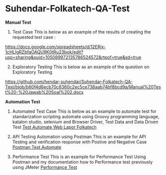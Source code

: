 # Suhendar-Folkatech-QA-Test

**Manual Test**
1. Test Case
This is below as an example of the results of creating the requested test case :

https://docs.google.com/spreadsheets/d/12ERjx-1cHLIgRZbfaOAQU9K0tRu23bok/edit?usp=sharing&ouid=105089972135786524572&rtpof=true&sd=true

2. Exploratory Testing
This is below as an example of the question on Exploratory Testing

https://github.com/hendar-suhendar/Suhendar-Folkatech-QA-Test/blob/b60f4d6ecb70c8360c2ec5ce738aab74bf8bcd9a/Manual%20Test%20-%20Jawab%20Soal%202.docx
   

**Automation Test**
1. Automated Test Case
This is below as an example to automate test for standarization scripting automate using Groovy programming language, katalon studio, selenium and Browser Driver, Test Data and Data Driven Test
[Test Automate Web Lapor Folkatech](https://github.com/hendar-suhendar/Suhendar-Folkatech-QA-Test/tree/b60f4d6ecb70c8360c2ec5ce738aab74bf8bcd9a/Test%20Automate%20Web%20Lapor%20Folkatech)

2. API Testing Automation using Postman
This is an example for API Testing and verification response with Postive and Negative Case
[Postman Test Automate](https://github.com/hendar-suhendar/Suhendar-Folkatech-QA-Test/blob/b60f4d6ecb70c8360c2ec5ce738aab74bf8bcd9a/Manual%20Test%20-%20Jawab%20Soal%202.docx)

4. Performance Test
This is an example for Performance Test Using Postman and my documentation how to Performance test previously using JMeter 
[Performance Test](https://github.com/hendar-suhendar/Suhendar-Folkatech-QA-Test/tree/b60f4d6ecb70c8360c2ec5ce738aab74bf8bcd9a/Performance%20Test)


